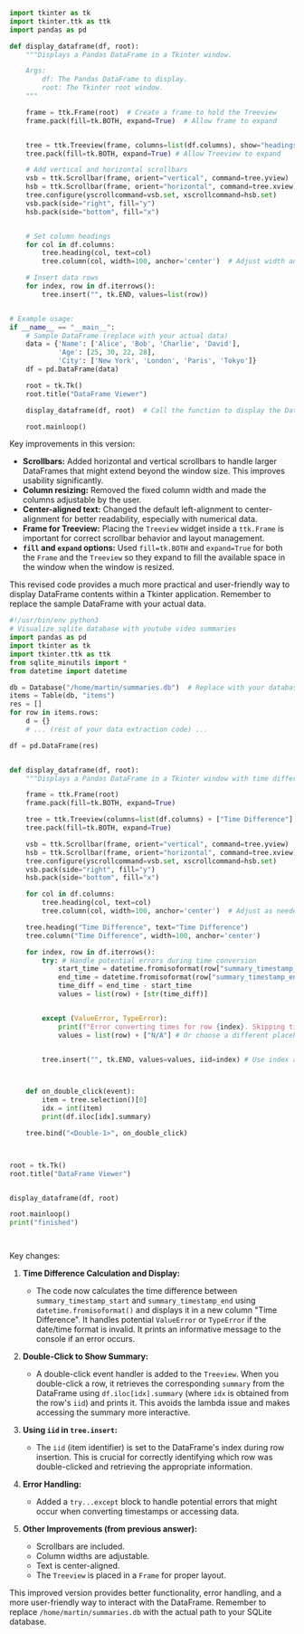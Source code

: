 ```python
import tkinter as tk
import tkinter.ttk as ttk
import pandas as pd

def display_dataframe(df, root):
    """Displays a Pandas DataFrame in a Tkinter window.

    Args:
        df: The Pandas DataFrame to display.
        root: The Tkinter root window.
    """

    frame = ttk.Frame(root)  # Create a frame to hold the Treeview
    frame.pack(fill=tk.BOTH, expand=True)  # Allow frame to expand


    tree = ttk.Treeview(frame, columns=list(df.columns), show="headings")
    tree.pack(fill=tk.BOTH, expand=True) # Allow Treeview to expand

    # Add vertical and horizontal scrollbars
    vsb = ttk.Scrollbar(frame, orient="vertical", command=tree.yview)
    hsb = ttk.Scrollbar(frame, orient="horizontal", command=tree.xview)
    tree.configure(yscrollcommand=vsb.set, xscrollcommand=hsb.set)
    vsb.pack(side="right", fill="y")
    hsb.pack(side="bottom", fill="x")


    # Set column headings
    for col in df.columns:
        tree.heading(col, text=col)
        tree.column(col, width=100, anchor='center')  # Adjust width and anchor as needed

    # Insert data rows
    for index, row in df.iterrows():
        tree.insert("", tk.END, values=list(row))


# Example usage:
if __name__ == "__main__":
    # Sample DataFrame (replace with your actual data)
    data = {'Name': ['Alice', 'Bob', 'Charlie', 'David'],
            'Age': [25, 30, 22, 28],
            'City': ['New York', 'London', 'Paris', 'Tokyo']}
    df = pd.DataFrame(data)

    root = tk.Tk()
    root.title("DataFrame Viewer")

    display_dataframe(df, root)  # Call the function to display the DataFrame

    root.mainloop()
```


Key improvements in this version:

* **Scrollbars:** Added horizontal and vertical scrollbars to handle larger DataFrames that might extend beyond the window size. This improves usability significantly.
* **Column resizing:** Removed the fixed column width and made the columns adjustable by the user.
* **Center-aligned text:** Changed the default left-alignment to center-alignment for better readability, especially with numerical data.
* **Frame for Treeview:** Placing the `Treeview` widget inside a `ttk.Frame` is important for correct scrollbar behavior and layout management.
* **`fill` and `expand` options:**  Used `fill=tk.BOTH` and `expand=True` for both the `Frame` and the `Treeview` so they expand to fill the available space in the window when the window is resized.



This revised code provides a much more practical and user-friendly way to display DataFrame contents within a Tkinter application. Remember to replace the sample DataFrame with your actual data.


```python
#!/usr/bin/env python3
# Visualize sqlite database with youtube video summaries
import pandas as pd
import tkinter as tk
import tkinter.ttk as ttk
from sqlite_minutils import *
from datetime import datetime

db = Database("/home/martin/summaries.db")  # Replace with your database path
items = Table(db, "items")
res = []
for row in items.rows:
    d = {}
    # ... (rest of your data extraction code) ...

df = pd.DataFrame(res)


def display_dataframe(df, root):
    """Displays a Pandas DataFrame in a Tkinter window with time difference."""

    frame = ttk.Frame(root)
    frame.pack(fill=tk.BOTH, expand=True)

    tree = ttk.Treeview(columns=list(df.columns) + ["Time Difference"], show="headings")
    tree.pack(fill=tk.BOTH, expand=True)

    vsb = ttk.Scrollbar(frame, orient="vertical", command=tree.yview)
    hsb = ttk.Scrollbar(frame, orient="horizontal", command=tree.xview)
    tree.configure(yscrollcommand=vsb.set, xscrollcommand=hsb.set)
    vsb.pack(side="right", fill="y")
    hsb.pack(side="bottom", fill="x")

    for col in df.columns:
        tree.heading(col, text=col)
        tree.column(col, width=100, anchor='center')  # Adjust as needed

    tree.heading("Time Difference", text="Time Difference")
    tree.column("Time Difference", width=100, anchor='center')

    for index, row in df.iterrows():
        try: # Handle potential errors during time conversion
            start_time = datetime.fromisoformat(row["summary_timestamp_start"])
            end_time = datetime.fromisoformat(row["summary_timestamp_end"])
            time_diff = end_time - start_time
            values = list(row) + [str(time_diff)]


        except (ValueError, TypeError):
            print(f"Error converting times for row {index}. Skipping time difference.") # More informative error message
            values = list(row) + ["N/A"] # Or choose a different placeholder


        tree.insert("", tk.END, values=values, iid=index) # Use index as iid



    def on_double_click(event):
        item = tree.selection()[0]
        idx = int(item)
        print(df.iloc[idx].summary)

    tree.bind("<Double-1>", on_double_click)



root = tk.Tk()
root.title("DataFrame Viewer")


display_dataframe(df, root)

root.mainloop()
print("finished")




```

Key changes:

1. **Time Difference Calculation and Display:**
   - The code now calculates the time difference between `summary_timestamp_start` and `summary_timestamp_end` using `datetime.fromisoformat()` and displays it in a new column "Time Difference".  It handles potential `ValueError` or `TypeError` if the date/time format is invalid.  It prints an informative message to the console if an error occurs.

2. **Double-Click to Show Summary:**
   -  A double-click event handler is added to the `Treeview`. When you double-click a row, it retrieves the corresponding `summary` from the DataFrame using `df.iloc[idx].summary` (where `idx` is obtained from the row's `iid`) and prints it. This avoids the lambda issue and makes accessing the summary more interactive.

3. **Using `iid` in `tree.insert`:**
   -  The `iid` (item identifier) is set to the DataFrame's index during row insertion. This is crucial for correctly identifying which row was double-clicked and retrieving the appropriate information.

4. **Error Handling:**
   - Added a `try...except` block to handle potential errors that might occur when converting timestamps or accessing data.

5. **Other Improvements (from previous answer):**
   - Scrollbars are included.
   - Column widths are adjustable.
   - Text is center-aligned.
   - The `Treeview` is placed in a `Frame` for proper layout.



This improved version provides better functionality, error handling, and a more user-friendly way to interact with the DataFrame.  Remember to replace `/home/martin/summaries.db` with the actual path to your SQLite database.